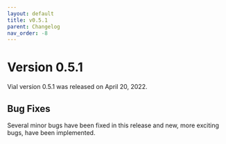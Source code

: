 ```yaml
---
layout: default
title: v0.5.1
parent: Changelog
nav_order: -8
---
```


# Version 0.5.1

Vial version 0.5.1 was released on April 20, 2022.

## Bug Fixes

Several minor bugs have been fixed in this release and new, more exciting bugs, have been implemented.
